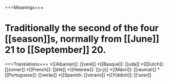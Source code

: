 ===Meanings===
# Traditionally the second of the four [[season]]s, normally from [[June]] 21 to [[September]] 20.

===Translations===
*[[Albanian]]: [[verë]]
*[[Basque]]: [[uda]]
*[[Dutch]]: [[zomer]]
*[[French]]: [[été]]
*[[Hebrew]]: [[קיץ]]
*[[Mäori]]: [[raumati]]
*[[Portuguese]]: [[verão]]
*[[Spanish: [[verano]]
*[[Yiddish]]: [[זומער]]